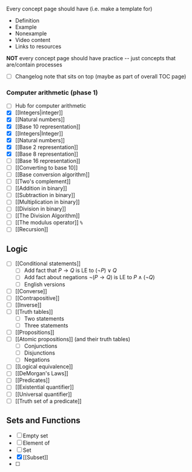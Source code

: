Every concept page should have (i.e. make a template for)
- Definition
- Example
- Nonexample
- Video content
- Links to resources 

**NOT** every concept page should have practice -- just concepts that are/contain processes 

- [ ] Changelog note that sits on top (maybe as part of overall TOC page)
### Computer arithmetic (phase 1)

- [ ] Hub for computer arithmetic
- [x] [[Integers|integer]]
- [x] [[Natural numbers]]
- [x] [[Base 10 representation]]
- [x] [[Integers|Integer]] 
- [x] [[Natural numbers]]
- [x] [[Base 2 representation]]
- [x] [[Base 8 representation]]
- [ ] [[Base 16 representation]]
- [ ] [[Converting to base 10]] 
- [ ] [[Base conversion algorithm]] 
- [ ] [[Two's complement]] 
- [ ] [[Addition in binary]] 
- [ ] [[Subtraction in binary]]
- [ ] [[Multiplication in binary]]
- [ ] [[Division in binary]]
- [ ] [[The Division Algorithm]]
- [ ] [[The modulus operator]] `%`
- [ ] [[Recursion]] 

## Logic
- [ ] [[Conditional statements]] 
	- [ ] Add fact that $P \rightarrow Q$ is LE to $(\neg P) \vee Q$ 
	- [ ] Add fact about negations $\neg (P \rightarrow Q)$ is LE to $P \wedge (\neg Q)$
	- [ ] English versions 
- [ ] [[Converse]]
- [ ] [[Contrapositive]]
- [ ] [[Inverse]]
- [ ] [[Truth tables]]
	- [ ] Two statements 
	- [ ] Three statements 
- [ ] [[Propositions]]
- [ ] [[Atomic propositions]] (and their truth tables) 
	- [ ] Conjunctions
	- [ ] Disjunctions
	- [ ] Negations
- [ ] [[Logical equivalence]]
- [ ] [[DeMorgan's Laws]]
- [ ] [[Predicates]]
- [ ] [[Existential quantifier]]
- [ ] [[Universal quantifier]]
- [ ] [[Truth set of a predicate]]

## Sets and Functions

- [ ] Empty set
- [ ] Element of 
- [ ] Set
- [x] [[Subset]]
- [ ] 
